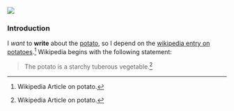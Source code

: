 <a href="https://www.juncture-digital.org"><img src="https://juncture-digital.github.io/juncture/static/images/ve-button.png"></a>

<param ve-config 
       title="Salvation and Suffering: Potato"
       source-image="https://upload.wikimedia.org/wikipedia/commons/a/ab/Patates.jpg"
       banner="https://upload.wikimedia.org/wikipedia/commons/a/ab/Patates.jpg" 
       height=100
       author="Nola, Alex, and Jess"
       layout="vertical">

### Introduction

I *want* to **write** about the [potato](Q16587531), so I depend on the [wikipedia entry on potatoes](https://en.wikipedia.org/wiki/Potato).[^1] Wikipedia begins with the following statement:
>The potato is a starchy tuberous vegetable.[^2]





[^1]: Wikipedia Article on potato.
[^2]: Wikipedia Article on potato.
